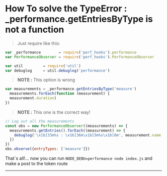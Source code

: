 # **How To solve the TypeError :**  _performance.getEntriesByType is not a function

> Just require like this:

```javascript
var _performance        = require('perf_hooks').performance
var PerformanceObserver = require('perf_hooks').PerformanceObserver

var util         = require('util')
var debuglog     = util.debuglog('performance')
```

> **NOTE :** This option is wrong

```javascript
var measurements = _performance.getEntriesByType('measure')
  measurements.forEach(function (measurement) {
  measurement.duration)
})
```

> **NOTE :** This one is the correct way!

```js
// Log out all the measurements
const obs = new PerformanceObserver((measurements) => {
  measurements.getEntries().forEach((measurement) => {
    debuglog('\x1b[33m%s : \x1b[36m\x1b[5m%s\x1b[0m', measurement.name, measurement.duration)
  })
})
obs.observe({entryTypes: ['measure']})
```

That´s all!... now you can run ```NODE_DEBU=performance node index.js```  and make a post to the token route

---

